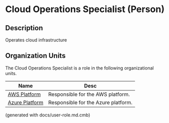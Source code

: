 # Cloud Operations Specialist (Person)

## Description
Operates cloud infrastructure

## Organization Units
The Cloud Operations Specialist is a role in the following organizational units.

| Name | Desc |
|---|---|
| [AWS Platform](../../mybank/it-management/aws-unit.md) | Responsible for the AWS platform. |
| [Azure Platform](../../mybank/it-management/azure-unit.md) | Responsible for the Azure platform. |


(generated with docs/user-role.md.cmb)
